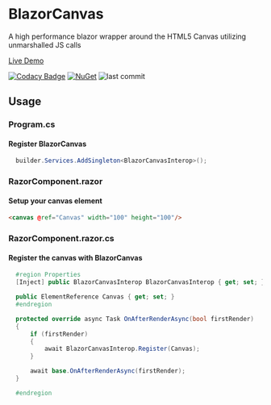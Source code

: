 # BlazorCanvas
A high performance blazor wrapper around the HTML5 Canvas utilizing unmarshalled JS calls


[Live Demo](https://aptacode.github.io/BlazorCanvas/)


[![Codacy Badge](https://app.codacy.com/project/badge/Grade/249116ea839b4c689cada11bbc89ab0b)](https://www.codacy.com/gh/Aptacode/BlazorCanvas/dashboard?utm_source=github.com&amp;utm_medium=referral&amp;utm_content=Aptacode/BlazorCanvas&amp;utm_campaign=Badge_Grade)
[![NuGet](https://img.shields.io/nuget/v/Aptacode.BlazorCanvas.svg?style=flat)](https://www.nuget.org/packages/Aptacode.BlazorCanvas/)
![last commit](https://img.shields.io/github/last-commit/Aptacode/BlazorCanvas?style=flat-square&cacheSeconds=86000)

## Usage

### Program.cs
#### Register BlazorCanvas
```csharp
  builder.Services.AddSingleton<BlazorCanvasInterop>();
```
### RazorComponent.razor
#### Setup your canvas element
```html
<canvas @ref="Canvas" width="100" height="100"/>
```
### RazorComponent.razor.cs
#### Register the canvas with BlazorCanvas
```csharp
  #region Properties
  [Inject] public BlazorCanvasInterop BlazorCanvasInterop { get; set; }

  public ElementReference Canvas { get; set; }
  #endregion

  protected override async Task OnAfterRenderAsync(bool firstRender)
  {
      if (firstRender)
      {
          await BlazorCanvasInterop.Register(Canvas);
      }

      await base.OnAfterRenderAsync(firstRender);
  }

  #endregion
 ```


    
